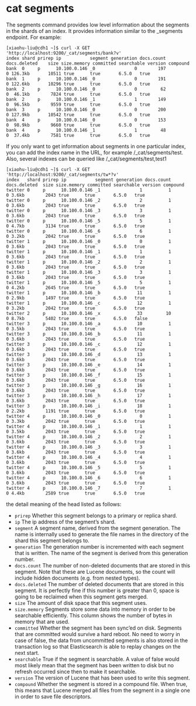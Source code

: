 # cat segments

The segments command provides low level information about the segments in the shards of an index. It provides information similar to the _segments endpoint. For example:
```
[xiaohu-liu@cdh1 ~]$ curl -X GET 'http://localhost:9200/_cat/segments/bank?v'
index shard prirep ip           segment generation docs.count docs.deleted    size size.memory committed searchable version compound
bank  0     p      10.100.0.146 _0               0        197            0 126.3kb       10511 true      true       6.5.0   true
bank  1     p      10.100.0.146 _0               0        191            0 122.6kb       10296 true      true       6.5.0   true
bank  2     p      10.100.0.146 _0               0         62            0  46.1kb        7824 true      true       6.5.0   true
bank  2     p      10.100.0.146 _1               1        149            0  96.5kb        9559 true      true       6.5.0   true
bank  3     p      10.100.0.146 _0               0        200            0 127.9kb       10542 true      true       6.5.0   true
bank  4     p      10.100.0.146 _0               0        153            0  98.9kb        9660 true      true       6.5.0   true
bank  4     p      10.100.0.146 _1               1         48            0  37.4kb        7581 true      true       6.5.0   true
```

If you only want to get information about segments in one particular index, you can add the index name in the URL, for example /_cat/segments/test. Also, several indexes can be queried like /_cat/segments/test,test1
```
[xiaohu-liu@cdh1 ~]$ curl -X GET 'http://localhost:9200/_cat/segments/tw*?v'
index   shard prirep ip           segment generation docs.count docs.deleted  size size.memory committed searchable version compound
twitter 0     p      10.100.0.146 _1               1          1            0 3.6kb        2043 true      true       6.5.0   true
twitter 0     p      10.100.0.146 _2               2          1            0 3.6kb        2043 true      true       6.5.0   true
twitter 0     p      10.100.0.146 _3               3          1            0 3.6kb        2043 true      true       6.5.0   true
twitter 0     p      10.100.0.146 _5               5          1            0 4.7kb        3134 true      true       6.5.0   true
twitter 0     p      10.100.0.146 _6               6          1            0 3.2kb        2042 true      true       6.5.0   true
twitter 1     p      10.100.0.146 _0               0          1            0 3.6kb        2043 true      true       6.5.0   true
twitter 1     p      10.100.0.146 _1               1          1            0 3.6kb        2043 true      true       6.5.0   true
twitter 1     p      10.100.0.146 _2               2          1            0 3.6kb        2043 true      true       6.5.0   true
twitter 1     p      10.100.0.146 _3               3          1            0 3.6kb        2043 true      true       6.5.0   true
twitter 1     p      10.100.0.146 _5               5          1            0 4.2kb        2645 true      true       6.5.0   true
twitter 1     p      10.100.0.146 _b              11          1            0 2.9kb        1497 true      true       6.5.0   true
twitter 1     p      10.100.0.146 _c              12          1            0 3.2kb        2042 true      true       6.5.0   true
twitter 2     p      10.100.0.146 _x              33         10            0 8.7kb        5402 true      true       6.5.0   false
twitter 3     p      10.100.0.146 _a              10          1            0 3.5kb        2043 true      true       6.5.0   true
twitter 3     p      10.100.0.146 _b              11          1            0 3.6kb        2043 true      true       6.5.0   true
twitter 3     p      10.100.0.146 _c              12          1            0 3.6kb        2043 true      true       6.5.0   true
twitter 3     p      10.100.0.146 _d              13          1            0 3.6kb        2043 true      true       6.5.0   true
twitter 3     p      10.100.0.146 _e              14          1            0 3.6kb        2043 true      true       6.5.0   true
twitter 3     p      10.100.0.146 _f              15          1            0 3.6kb        2043 true      true       6.5.0   true
twitter 3     p      10.100.0.146 _g              16          1            0 3.6kb        2043 true      true       6.5.0   true
twitter 3     p      10.100.0.146 _h              17          1            0 3.6kb        2043 true      true       6.5.0   true
twitter 3     p      10.100.0.146 _i              18          1            0 2.2kb        1191 true      true       6.5.0   true
twitter 4     p      10.100.0.146 _0               0          1            0 3.3kb        2042 true      true       6.5.0   true
twitter 4     p      10.100.0.146 _1               1          1            0 3.5kb        2043 true      true       6.5.0   true
twitter 4     p      10.100.0.146 _2               2          1            0 3.6kb        2043 true      true       6.5.0   true
twitter 4     p      10.100.0.146 _3               3          1            0 3.6kb        2043 true      true       6.5.0   true
twitter 4     p      10.100.0.146 _4               4          1            0 3.6kb        2043 true      true       6.5.0   true
twitter 4     p      10.100.0.146 _5               5          1            0 3.6kb        2043 true      true       6.5.0   true
twitter 4     p      10.100.0.146 _6               6          1            0 3.6kb        2043 true      true       6.5.0   true
twitter 4     p      10.100.0.146 _7               7          1            0 4.4kb        2589 true      true       6.5.0   true
```
the detail meaning of the head listed as follows:
* `prirep`
Whether this segment belongs to a primary or replica shard.
* `ip`
The ip address of the segment’s shard.
* `segment`
A segment name, derived from the segment generation. The name is internally used to generate the file names in the directory of the shard this segment belongs to.
* `generation`
The generation number is incremented with each segment that is written. The name of the segment is derived from this generation number.
* `docs.count`
The number of non-deleted documents that are stored in this segment. Note that these are Lucene documents, so the count will include hidden documents (e.g. from nested types).
* `docs.deleted`
The number of deleted documents that are stored in this segment. It is perfectly fine if this number is greater than 0, space is going to be reclaimed when this segment gets merged.
* `size`
The amount of disk space that this segment uses.
* `size.memory`
Segments store some data into memory in order to be searchable efficiently. This column shows the number of bytes in memory that are used.
* `committed`
Whether the segment has been sync’ed on disk. Segments that are committed would survive a hard reboot. No need to worry in case of false, the data from uncommitted segments is also stored in the transaction log so that Elasticsearch is able to replay changes on the next start.
* `searchable`
True if the segment is searchable. A value of false would most likely mean that the segment has been written to disk but no refresh occurred since then to make it searchable.
* `version`
The version of Lucene that has been used to write this segment.
* `compound`
Whether the segment is stored in a compound file. When true, this means that Lucene merged all files from the segment in a single one in order to save file descriptors.
